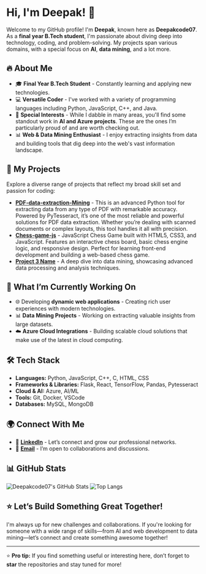 # Hi, I'm Deepak! 👋

Welcome to my GitHub profile! I'm **Deepak**, known here as **Deepakcode07**. As a **final year B.Tech student**, I'm passionate about diving deep into technology, coding, and problem-solving. My projects span various domains, with a special focus on **AI**, **data mining**, and a lot more.

## 🔥 About Me

- 🎓 **Final Year B.Tech Student** - Constantly learning and applying new technologies.
- 💻 **Versatile Coder** - I've worked with a variety of programming languages including Python, JavaScript, C++, and Java.
- 🌟 **Special Interests** - While I dabble in many areas, you'll find some standout work in **AI and Azure projects**. These are the ones I’m particularly proud of and are worth checking out.
- 📊 **Web & Data Mining Enthusiast** - I enjoy extracting insights from data and building tools that dig deep into the web's vast information landscape.

## 🚀 My Projects

Explore a diverse range of projects that reflect my broad skill set and passion for coding:

- **[PDF-data-extraction-Mining](#)** - This is an advanced Python tool for extracting data from any type of PDF with remarkable accuracy. Powered by PyTesseract, it’s one of the most reliable and powerful solutions for PDF data extraction. Whether you’re dealing with scanned documents or complex layouts, this tool handles it all with precision.
- **[Chess-game-js](#)** - JavaScript Chess Game built with HTML5, CSS3, and JavaScript. Features an interactive chess board, basic chess engine logic, and responsive design. Perfect for learning front-end development and building a web-based chess game.
- **[Project 3 Name](#)** - A deep dive into data mining, showcasing advanced data processing and analysis techniques.

## 🌱 What I’m Currently Working On

- 🌐 Developing **dynamic web applications** - Creating rich user experiences with modern technologies.
- 📊 **Data Mining Projects** - Working on extracting valuable insights from large datasets.
- ☁️ **Azure Cloud Integrations** - Building scalable cloud solutions that make use of the latest in cloud computing.

## 🛠️ Tech Stack

- **Languages:** Python, JavaScript, C++, C, HTML, CSS
- **Frameworks & Libraries:** Flask, React, TensorFlow, Pandas, Pytesseract
- **Cloud & AI:** Azure, AI/ML
- **Tools:** Git, Docker, VSCode
- **Databases:** MySQL, MongoDB

## 🌍 Connect With Me

- 💼 **[LinkedIn](https://www.linkedin.com/in/deepak-kumar-das-3402022b1)** - Let’s connect and grow our professional networks.
- 📧 **[Email](mailto:deepakkumardas2205@gmail.com)** - I’m open to collaborations and discussions.

## 📊 GitHub Stats

![Deepakcode07's GitHub Stats](https://github-readme-stats.vercel.app/api?username=Deepakcode07&show_icons=true&theme=radical)
![Top Langs](https://github-readme-stats.vercel.app/api/top-langs/?username=Deepakcode07&layout=compact&theme=radical)

## ⭐️ Let’s Build Something Great Together!

I'm always up for new challenges and collaborations. If you're looking for someone with a wide range of skills—from AI and web development to data mining—let’s connect and create something awesome together!

---

⭐️ **Pro tip:** If you find something useful or interesting here, don’t forget to **star** the repositories and stay tuned for more!

